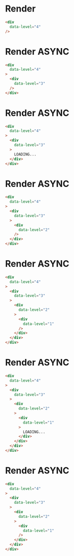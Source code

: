 # Render
```html
<div
  data-level="4"
/>
```


# Render ASYNC
```html
<div
  data-level="4"
>
  <div
    data-level="3"
  />
</div>
```


# Render ASYNC
```html
<div
  data-level="4"
>
  <div
    data-level="3"
  >
    LOADING...
  </div>
</div>
```


# Render ASYNC
```html
<div
  data-level="4"
>
  <div
    data-level="3"
  >
    <div
      data-level="2"
    />
  </div>
</div>
```


# Render ASYNC
```html
<div
  data-level="4"
>
  <div
    data-level="3"
  >
    <div
      data-level="2"
    >
      <div
        data-level="1"
      />
    </div>
  </div>
</div>
```


# Render ASYNC
```html
<div
  data-level="4"
>
  <div
    data-level="3"
  >
    <div
      data-level="2"
    >
      <div
        data-level="1"
      >
        LOADING...
      </div>
    </div>
  </div>
</div>
```


# Render ASYNC
```html
<div
  data-level="4"
>
  <div
    data-level="3"
  >
    <div
      data-level="2"
    >
      <div
        data-level="1"
      />
    </div>
  </div>
</div>
```
